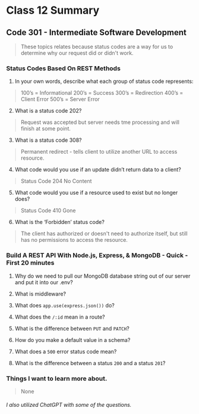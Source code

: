 # Class 12 Summary
## Code 301 - Intermediate Software Development

> These topics relates because status codes are a way for us to determine why our request did or didn't work.

### Status Codes Based On REST Methods
1. In your own words, describe what each group of status code represents:
> 100’s = Informational
> 200’s = Success
> 300’s = Redirection
> 400’s = Client Error
> 500’s = Server Error
2. What is a status code 202?
> Request was accepted but server needs tme processing and will finish at some point.
3. What is a status code 308?
> Permanent redirect - tells client to utilize another URL to access resource.
4. What code would you use if an update didn’t return data to a client?
> Status Code 204 No Content
5. What code would you use if a resource used to exist but no longer does?
> Status Code 410 Gone
6. What is the ‘Forbidden’ status code?
> The client has authorized or doesn't need to authorize itself, but still has no permissions to access the resource.

### Build A REST API With Node.js, Express, & MongoDB - Quick - First 20 minutes
1. Why do we need to pull our MongoDB database string out of our server and put it into our .env?
> 
2. What is middleware?
> 
3. What does `app.use(express.json())` do?
> 
4. What does the `/:id` mean in a route?
> 
5. What is the difference between `PUT` and `PATCH`?
> 
6. How do you make a default value in a schema?
> 
7. What does a `500` error status code mean?
> 
8. What is the difference between a status `200` and a status `201`?
> 

### Things I want to learn more about.
> None


###### I also utilized ChatGPT with some of the questions.